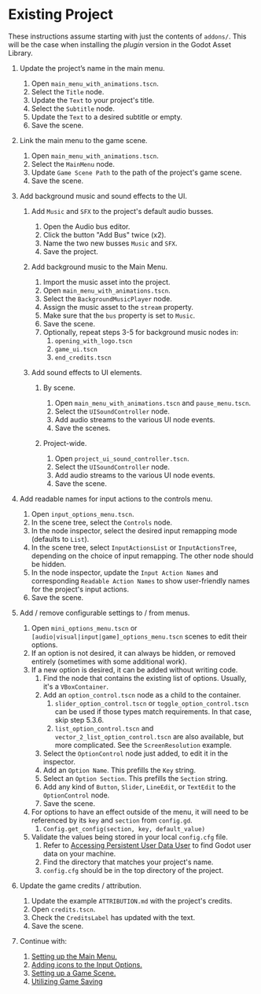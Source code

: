 # Existing Project

These instructions assume starting with just the contents of `addons/`. This will be the case when installing the *plugin* version in the Godot Asset Library.


1.  Update the project’s name in the main menu.
    

    1.  Open `main_menu_with_animations.tscn`.
    2.  Select the `Title` node.
    3.  Update the `Text` to your project's title.
    4.  Select the `Subtitle` node.
    5.  Update the `Text` to a desired subtitle or empty.
    6.  Save the scene.
    

2.  Link the main menu to the game scene.
    

    1.  Open `main_menu_with_animations.tscn`.
    2.  Select the `MainMenu` node.
    3.  Update `Game Scene Path` to the path of the project's game scene.
    4.  Save the scene.
    

3.  Add background music and sound effects to the UI.

    1.  Add `Music` and `SFX` to the project's default audio busses.

        1.  Open the Audio bus editor.
        2.  Click the button "Add Bus" twice (x2).
        3.  Name the two new busses `Music` and `SFX`.
        4.  Save the project.

    2.  Add background music to the Main Menu.

        1.  Import the music asset into the project.
        2.  Open `main_menu_with_animations.tscn`.
        3.  Select the `BackgroundMusicPlayer` node.
        4.  Assign the music asset to the `stream` property.
        5.  Make sure that the `bus` property is set to `Music`.
        6.  Save the scene.
        7.  Optionally, repeat steps 3-5 for background music nodes in:
            1.  `opening_with_logo.tscn`
            2.  `game_ui.tscn`
            3.  `end_credits.tscn`


    3.  Add sound effects to UI elements.

        1.  By scene.


            1.  Open `main_menu_with_animations.tscn` and `pause_menu.tscn`.
            2.  Select the `UISoundController` node.
            3.  Add audio streams to the various UI node events.
            4.  Save the scenes.  


        2.  Project-wide.


            1.  Open `project_ui_sound_controller.tscn`.
            2.  Select the `UISoundController` node.
            3.  Add audio streams to the various UI node events.
            4.  Save the scene.  


4.  Add readable names for input actions to the controls menu.
    

    1.  Open `input_options_menu.tscn`.
    2.  In the scene tree, select the `Controls` node.  
    3.  In the node inspector, select the desired input remapping mode (defaults to `List`).  
    4.  In the scene tree, select `InputActionsList` or `InputActionsTree`, depending on the choice of input remapping. The other node should be hidden.  
    5.  In the node inspector, update the `Input Action Names` and corresponding `Readable Action Names` to show user-friendly names for the project's input actions.  
    6.  Save the scene.  

5.  Add / remove configurable settings to / from menus.
    

    1.  Open `mini_options_menu.tscn` or `[audio|visual|input|game]_options_menu.tscn` scenes to edit their options.
    2.  If an option is not desired, it can always be hidden, or removed entirely (sometimes with some additional work).
    3.  If a new option is desired, it can be added without writing code.
        1.  Find the node that contains the existing list of options. Usually, it's a `VBoxContainer`.
        2.  Add an `option_control.tscn` node as a child to the container.
            1.  `slider_option_control.tscn` or `toggle_option_control.tscn` can be used if those types match requirements. In that case, skip step 5.3.6.
            2.  `list_option_control.tscn` and `vector_2_list_option_control.tscn` are also available, but more complicated. See the `ScreenResolution` example.
        3.  Select the `OptionControl` node just added, to edit it in the inspector.
        4.  Add an `Option Name`. This prefills the `Key` string.
        5.  Select an `Option Section`. This prefills the `Section` string.
        6.  Add any kind of `Button`, `Slider`, `LineEdit`, or `TextEdit` to the `OptionControl` node.
        7.  Save the scene.
    4.  For options to have an effect outside of the menu, it will need to be referenced by its `key` and `section` from `config.gd`.
        1.  `Config.get_config(section, key, default_value)`
    5.  Validate the values being stored in your local `config.cfg` file.
        1.  Refer to [Accessing Persistent User Data User](https://docs.godotengine.org/en/stable/tutorials/io/data_paths.html#accessing-persistent-user-data-user) to find Godot user data on your machine.
        2.  Find the directory that matches your project's name.  
        3.  `config.cfg` should be in the top directory of the project.


6.  Update the game credits / attribution.
    

    1.  Update the example `ATTRIBUTION.md` with the project's credits.
    2.  Open `credits.tscn`.
    3.  Check the `CreditsLabel` has updated with the text.
    4.  Save the scene.


7.  Continue with:

    1.  [Setting up the Main Menu.](/addons/maaacks_game_template/docs/MainMenuSetup.md)  
    2.  [Adding icons to the Input Options.](/addons/maaacks_game_template/docs/InputIconMapping.md)  
    3.  [Setting up a Game Scene.](/addons/maaacks_game_template/docs/GameSceneSetup.md)  
    4.  [Utilizing Game Saving](/addons/maaacks_game_template/docs/GameSaving.md)  
